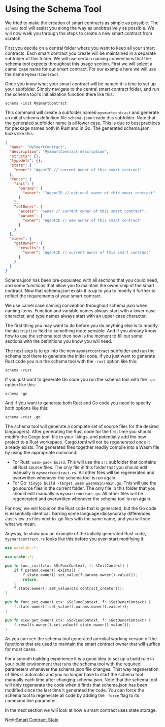 # Using the Schema Tool

We tried to make the creation of smart contracts as simple as possible. The `schema`
tool will assist you along the way as unobtrusively as possible. We will now walk you
through the steps to create a new smart contract from scratch.

First you decide on a central folder where you want to keep all your smart contracts. Each
smart contract you create will be maintained in a separate subfolder of this folder. We
will use certain naming conventions that the schema tool expects throughout this usage
section. First we will select a camel case name for our smart contract. For our example
here we will use the name `MySmartContract`.

Once you know what your smart contract will be named it is time to set up your subfolder.
Simply navigate to the central smart contract folder, and run the schema tool's
initialization function there like this:

`schema -init MySmartContract`

This command will create a subfolder named `mysmartcontract` and generate an initial
schema definition file `schema.json` inside this subfolder. Note that the generated
subfolder name is all lower case. This is due to best practices for package names both in
Rust and in Go. The generated schema.json looks like this:

```json
{
  "name": "MySmartContract",
  "description": "MySmartContract description",
  "structs": {},
  "typedefs": {},
  "state": {
    "owner": "AgentID // current owner of this smart contract"
  },
  "funcs": {
    "init": {
      "params": {
        "owner": "?AgentID // optional owner of this smart contract"
      }
    },
    "setOwner": {
      "access": "owner // current owner of this smart contract",
      "params": {
        "owner": "AgentID // new owner of this smart contract"
      }
    }
  },
  "views": {
    "getOwner": {
      "results": {
        "owner": "AgentID // current owner of this smart contract"
      }
    }
  }
}
```

Schema.json has been pre-populated with all sections that you could need, and some
functions that allow you to maintain the ownership of the smart contract. Now that
schema.json exists it is up to you to modify it further to reflect the requirements of
your smart contract.

We use camel case naming convention throughout schema.json when naming items. Function and
variable names always start with a lower case character, and type names always start with
an upper case character.

The first thing you may want to do before you do anything else is to modify the
`description` field to something more sensible. And if you already know how to use the
schema tool then now is the moment to fill out some sections with the definitions you know
you will need.

The next step is to go into the new `mysmartcontract` subfolder and run the schema tool
there to generate the initial code. If you just want to generate Rust code you run the
schema tool with the `-rust` option like this:

`schema -rust`

If you just want to generate Go code you run the schema tool with the `-go` option like
this:

`schema -go`

And if you want to generate both Rust and Go code you need to specify both options like
this:

`schema -rust -go`

The schema tool will generate a complete set of source files for the desired language(s).
After generating the Rust code for the first time you should modify the Cargo.toml file to
your likings, and potentially add the new project to a Rust workspace. Cargo.toml will not
be regenerated once it already exists. The generated files together readily compile into a
Wasm file by using the appropriate command:

* For Rust: `wasm-pack build`. This will use the `src` subfolder that contains all Rust
  source files. The only file in this folder that you should edit manually is
  `mysmartcontract.rs`. All other files will be regenerated and overwritten whenever the
  schema tool is run again.
* For Go: `tinygo build -target wasm wasmmain/main.go`. This will use the go source files
  in the current folder. The only file in this folder that you should edit manually is
  `mysmartcontract.go`. All other files will be regenerated and overwritten whenever the
  schema tool is run again.

For now, we will focus on the Rust code that is generated, but the Go code is essentially
identical, barring some language idiosyncrasy differences. Just view .rs files next to .go
files with the same name, and you will see what we mean.

Anyway, to show you an example of the initially generated Rust code, `mysmartcontract.rs`
looks like this before you even start modifying it:

```rust
use wasmlib::*;

use crate::*;

pub fn func_init(ctx: &ScFuncContext, f: &InitContext) {
    if f.params.owner().exists() {
        f.state.owner().set_value(f.params.owner().value());
        return;
    }
    f.state.owner().set_value(ctx.contract_creator());
}

pub fn func_set_owner(_ctx: &ScFuncContext, f: &SetOwnerContext) {
    f.state.owner().set_value(f.params.owner().value());
}

pub fn view_get_owner(_ctx: &ScViewContext, f: &GetOwnerContext) {
    f.results.owner().set_value(f.state.owner().value());
}
```

As you can see the schema tool generated an initial working version of the functions that
are used to maintain the smart contract owner that will suffice for most cases.

For a smooth building experience it is a good idea to set up a build rule in your build
environment that runs the schema tool with the required parameters whenever the
schema.json file changes. That way regeneration of files is automatic and you no longer
have to start the schema tool manually each time after changing schema.json. Note that the
schema tool will only regenerate the code when it finds that schema.json has been modified
since the last time it generated the code. You can force the schema tool to regenerate all
code by adding the `-force` flag to its command line parameter.

In the next section we will look at how a smart contract uses state storage.

Next:[Smart Contract State](state.md)
